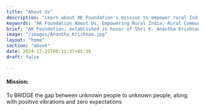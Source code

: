 ```yaml
---
title: "About Us"
description: "Learn about AK Foundation's mission to empower rural India, promote education, sports, and environmental stewardship, and uplift marginalized communities."
keywords: "AK Foundation About Us, Empowering Rural India, Rural Community Development, Tamil Nadu NGOs"
brief: "AK Foundation, established in honor of Shri K. Anantha Krishnan, is dedicated to nurturing talent in sports, particularly among rural children. With a commitment to integrity and transparency, our foundation aims to empower the next generation through athletics, hockey, and tennis."
image: "/images/Anantha_Krishnan.jpg"
layout: "home"
section: "about"
date: 2024-12-25T00:11:37+05:30
draft: false

---
```

#### Mission:
    
To BRIDGE the gap between unknown people to unknown people, along with positive vibrations and zero expectations

